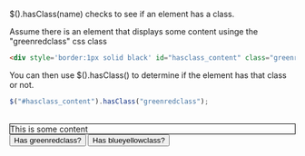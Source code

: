 $().hasClass(name) checks to see if an element has a class.

Assume there is an element that displays some content usinge the "greenredclass" css class
```html
<div style='border:1px solid black' id="hasclass_content" class="greenredclass">This is some content</div>
```


You can then use $().hasClass() to determine if the element has that class or not.
```js
$("#hasclass_content").hasClass("greenredclass");
```
 

</br>   
<div style='border:1px solid black' id="hasclass_content" class="greenredclass">This is some content</div>
<input type="button" value="Has greenredclass?" onclick='alert($("#hasclass_content").hasClass("greenredclass"))'>
<input type="button" value="Has blueyellowclass?" onclick='alert($("#hasclass_content").hasClass("blueyellowclass"))'>